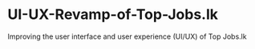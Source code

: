 # UI-UX-Revamp-of-Top-Jobs.lk
 Improving the user interface and user experience (UI/UX) of Top Jobs.lk
